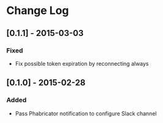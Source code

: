 # Change Log

## [0.1.1] - 2015-03-03
### Fixed
- Fix possible token expiration by reconnecting always

## [0.1.0] - 2015-02-28
### Added
- Pass Phabricator notification to configure Slack channel
